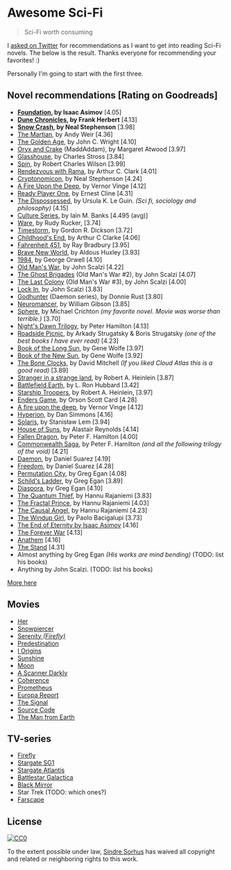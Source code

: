 # Awesome Sci-Fi

> Sci-Fi worth consuming

I [asked on Twitter](https://twitter.com/sindresorhus/status/557586610850897920) for recommendations as I want to get into reading Sci-Fi novels. The below is the result. Thanks everyone for recommending your favorites! :)

Personally I'm going to start with the first three.


## Novel recommendations [Rating on Goodreads]

- **[Foundation](https://www.goodreads.com/book/show/29579.Foundation), by Isaac Asimov** [4.05]
- **[Dune Chronicles](https://www.goodreads.com/series/45935-dune-chronicles), by Frank Herbert** [4.13]
- **[Snow Crash](https://www.goodreads.com/book/show/830.Snow_Crash), by Neal Stephenson** [3.98]
- [The Martian](https://www.goodreads.com/book/show/18007564-the-martian), by Andy Weir [4.36]
- [The Golden Age](https://www.goodreads.com/series/41545-golden-age), by John C. Wright [4.10]
- [Oryx and Crake](https://www.goodreads.com/series/55674-maddaddam) (MaddAddam), by Margaret Atwood [3.97]
- [Glasshouse](https://www.goodreads.com/book/show/17866.Glasshouse), by Charles Stross [3.84]
- [Spin](https://www.goodreads.com/book/show/910863.Spin), by Robert Charles Wilson [3.99]
- [Rendezvous with Rama](https://www.goodreads.com/book/show/112537.Rendezvous_with_Rama), by Arthur C. Clark [4.01]
- [Cryptonomicon](https://www.goodreads.com/book/show/816.Cryptonomicon), by Neal Stephenson [4.24]
- [A Fire Upon the Deep](https://www.goodreads.com/book/show/77711.A_Fire_Upon_the_Deep), by Vernor Vinge [4.12]
- [Ready Player One](https://www.goodreads.com/book/show/9969571-ready-player-one), by Ernest Cline [4.31]
- [The Dispossessed](https://www.goodreads.com/book/show/13651.The_Dispossessed), by Ursula K. Le Guin. *(Sci fi, sociology and philosophy)* [4.15]
- [Culture Series](https://www.goodreads.com/series/49118-culture), by Iain M. Banks [4.495 (avg)]
- [Ware](https://www.goodreads.com/series/41816-ware), by Rudy Rucker, [3.74]
- [Timestorm](https://www.goodreads.com/book/show/536951.Time_Storm), by Gordon R. Dickson [3.72]
- [Childhood's End](https://www.goodreads.com/book/show/414999.Childhood_s_End), by Arthur C Clarke [4.06]
- [Fahrenheit 451](https://www.goodreads.com/book/show/17470674-fahrenheit-451), by Ray Bradbury [3.95]
- [Brave New World](https://www.goodreads.com/book/show/5129.Brave_New_World), by Aldous Huxley [3.93]
- [1984](https://www.goodreads.com/book/show/5470.1984), by George Orwell [4.10]
- [Old Man's War](https://www.goodreads.com/series/40789-old-man-s-war), by John Scalzi [4.22]
- [The Ghost Brigades](http://www.goodreads.com/book/show/239399.The_Ghost_Brigades?from_search=true) (Old Man's War #2), by John Scalzi [4.07]
- [The Last Colony](http://www.goodreads.com/book/show/88071.The_Last_Colony?from_search=true) (Old Man's War #3), by John Scalzi [4.00]
- [Lock In](http://www.goodreads.com/book/show/21418013-lock-in?from_search=true), by John Scalzi [3.83]
- [Godhunter](https://www.goodreads.com/book/show/17925326-godhunter) (Daemon series), by Donnie Rust [3.80]
- [Neuromancer](https://www.goodreads.com/book/show/22328.Neuromancer), by William Gibson [3.85]
- [Sphere](https://www.goodreads.com/book/show/455373.Sphere), by Michael Crichton *(my favorite novel. Movie was worse than terrible.)* [3.70]
- [Night's Dawn Trilogy](https://www.goodreads.com/series/43318-night-s-dawn), by Peter Hamilton [4.13]
- [Roadside Picnic](https://www.goodreads.com/book/show/331256.Roadside_Picnic), by Arkady Strugatsky & Boris Strugatsky *(one of the best books I have ever read)* [4.23]
- [Book of the Long Sun](https://www.goodreads.com/series/43253-the-book-of-the-long-sun), by Gene Wolfe [3.97]
- [Book of the New Sun](https://www.goodreads.com/series/41474-the-book-of-the-new-sun), by Gene Wolfe [3.92]
- [The Bone Clocks](https://www.goodreads.com/book/show/20819685-the-bone-clocks), by David Mitchell *(If you liked Cloud Atlas this is a good read)* [3.89]
- [Stranger in a strange land](https://www.goodreads.com/book/show/350.Stranger_in_a_Strange_Land), by Robert A. Heinlein [3.87]
- [Battlefield Earth](https://www.goodreads.com/book/show/769658.Battlefield_Earth), by L. Ron Hubbard [3.42]
- [Starship Troopers](https://www.goodreads.com/book/show/17214.Starship_Troopers), by Robert A. Heinlein, [3.97]
- [Enders Game](https://www.goodreads.com/book/show/375802.Ender_s_Game), by Orson Scott Card [4.28]
- [A fire upon the deep](https://www.goodreads.com/book/show/77711.A_Fire_Upon_the_Deep), by Vernor Vinge [4.12]
- [Hyperion](https://www.goodreads.com/book/show/77566.Hyperion), by Dan Simmons [4.16]
- [Solaris](https://www.goodreads.com/book/show/95558.Solaris), by Stanisław Lem [3.94]
- [House of Suns](https://www.goodreads.com/book/show/1126719.House_of_Suns), by Alastair Reynolds [4.14]
- [Fallen Dragon](https://www.goodreads.com/book/show/45258.Fallen_Dragon), by Peter F. Hamilton [4.00]
- [Commonwealth Saga](https://www.goodreads.com/series/40740-commonwealth-saga), by Peter F. Hamilton *(and all the following trilogy of the void)* [4.21]
- [Daemon](http://www.goodreads.com/book/show/4699575-daemon?from_search=true), by Daniel Suarez [4.19]
- [Freedom](http://www.goodreads.com/book/show/7132363-freedom?from_search=true), by Daniel Suarez [4.28]
- [Permutation City](https://www.goodreads.com/book/show/156784.Permutation_City), by Greg Egan [4.08]
- [Schild's Ladder](https://www.goodreads.com/book/show/156780.Schild_s_Ladder), by Greg Egan [3.89]
- [Diaspora](https://www.goodreads.com/book/show/156785.Diaspora), by Greg Egan [4.10]
- [The Quantum Thief](https://www.goodreads.com/book/show/7562764-the-quantum-thief), by Hannu Rajaniemi [3.83]
- [The Fractal Prince](https://www.goodreads.com/book/show/12074927-the-fractal-prince), by Hannu Rajaniemi [4.03]
- [The Causal Angel](https://www.goodreads.com/book/show/18190723-the-causal-angel), by Hannu Rajaniemi [4.23]
- [The Windup Girl](https://www.goodreads.com/book/show/6597651-the-windup-girl), by Paolo Bacigalupi [3.73]
- [The End of Eternity by Isaac Asimov](http://www.goodreads.com/book/show/509784.The_End_of_Eternity) [4.16]
- [The Forever War](http://www.goodreads.com/book/show/21611.The_Forever_War) [4.13]
- [Anathem](http://www.goodreads.com/book/show/2845024-anathem) [4.16]
- [The Stand](http://www.goodreads.com/book/show/149267.The_Stand) [4.31]
- Almost anything by Greg Egan *(His works are mind bending)* (TODO: list his books)
- Anything by John Scalzi. (TODO: list his books)

[More here](http://www.fortelabs.co/sci-fi-books-ive-read)



## Movies

- [Her](http://www.imdb.com/title/tt1798709/)
- [Snowpiercer](http://www.imdb.com/title/tt1706620/)
- [Serenity *(Firefly)*](http://www.imdb.com/title/tt0379786/)
- [Predestination](http://www.imdb.com/title/tt2397535/)
- [I Origins](http://www.imdb.com/title/tt2884206/)
- [Sunshine](http://www.imdb.com/title/tt0448134/)
- [Moon](http://www.imdb.com/title/tt1182345/)
- [A Scanner Darkly](http://www.imdb.com/title/tt0405296/)
- [Coherence](http://www.imdb.com/title/tt2866360/)
- [Prometheus](http://www.imdb.com/title/tt1446714/)
- [Europa Report](http://www.imdb.com/title/tt2051879/)
- [The Signal](http://www.imdb.com/title/tt2910814/)
- [Source Code](http://www.imdb.com/title/tt0945513/)
- [The Man from Earth](http://www.imdb.com/title/tt0756683/)


## TV-series

- [Firefly](http://www.imdb.com/title/tt0303461/)
- [Stargate SG1](http://www.imdb.com/title/tt0118480/)
- [Stargate Atlantis](http://www.imdb.com/title/tt0374455/)
- [Battlestar Galactica](http://www.imdb.com/title/tt0407362/)
- [Black Mirror](http://www.imdb.com/title/tt2085059/)
- Star Trek (TODO: which ones?)
- [Farscape](http://www.imdb.com/title/tt0187636/)


## License

[![CC0](http://i.creativecommons.org/p/zero/1.0/88x31.png)](http://creativecommons.org/publicdomain/zero/1.0/)

To the extent possible under law, [Sindre Sorhus](http://sindresorhus.com) has waived all copyright and related or neighboring rights to this work.
